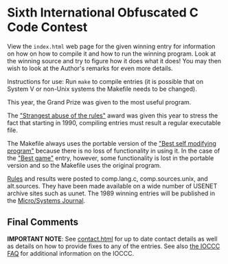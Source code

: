 # Sixth International Obfuscated C Code Contest

View the `index.html` web page for the given winning entry for information on how
on how to compile it and how to run the winning program.
Look at the winning source and try to figure how it does what it does!
You may then wish to look at the Author's remarks for even more details.

Instructions for use: Run `make` to compile entries (it is possible that on
System V or non-Unix systems the Makefile needs to be changed).

This year, the Grand Prize was given to the most useful program.

The ["Strangest abuse of the rules"](jar.1/indx.html) award was given this year
to stress the fact that starting in 1990, compiling entries must result a
regular executable file.

The Makefile always uses the portable version of the ["Best
self modifying program"](fubar/indx.html) because there is no loss of functionality in
using it.  In the case of the ["Best game"](tromp/README) entry, however, some
functionality is lost in the portable version and so the Makefile uses
the original program.

[Rules](rules.txt) and results were posted to comp.lang.c, comp.sources.unix, and
alt.sources.  They have been made available on a wide number of USENET
archive sites such as uunet.  The 1989 winning entries will be published in the
[Micro/Systems
Journal](https://www.vintage-computer.com/publications.php?microsystemsjournal).


## Final Comments

**IMPORTANT NOTE**: See [contact.html](../contact.html) for up to date contact details
as well as details on how to provide fixes to any of the entries.
See also [the IOCCC FAQ](../faq.html) for additional information on the IOCCC.


<!--

    Copyright © 1984-2024 by Landon Curt Noll. All Rights Reserved.

    You are free to share and adapt this file under the terms of this license:

	Creative Commons Attribution-ShareAlike 4.0 International (CC BY-SA 4.0)

    For more information, see:

	https://creativecommons.org/licenses/by-sa/4.0/

-->
